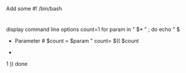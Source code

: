 Add some
#!
/bin/bash
#
display command line options
count=1
for
param
in
"
$*
"
;
do
echo
"
\$
* Parameter #
$count
=
$param
"
count=
$((
$count
+
1
))
done